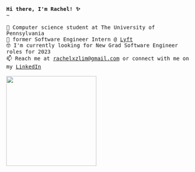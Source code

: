 <p align="left">
    <samp>
      <b> Hi there, I'm Rachel! ✨ </b> 
      <br> 
      ~
      <br>
    <br> 🌱 Computer science student at The University of Pennsylvania
    <br> 🚀 former Software Engineer Intern @ <a href="https://www.lyft.com/"> Lyft </a> 
    <br> 🤓 I'm currently looking for New Grad Software Engineer roles for 2023
    <br> 📫 Reach me at <a href="mailto:rachelxzlim@gmail.com">rachelxzlim@gmail.com</a> or connect with me on my <a href="https://www.linkedin.com/in/rachellxz"> LinkedIn </a> 
  </samp>
  <br><br>
  <img src="https://user-images.githubusercontent.com/60834076/185647560-c28707bd-d671-4340-86f0-ca9519cd4359.gif" width="240px" align="center">
</p>
